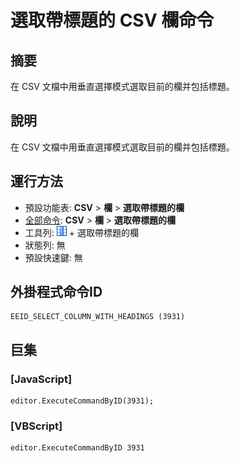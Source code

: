 # 選取帶標題的 CSV 欄命令

## 摘要

在 CSV 文檔中用垂直選擇模式選取目前的欄并包括標題。

## 說明

在 CSV 文檔中用垂直選擇模式選取目前的欄并包括標題。

## 運行方法

- 預設功能表: **CSV** \> **欄** \> **選取帶標題的欄**
- [全部命令](../tools/all_commands): **CSV** \> **欄** \> **選取帶標題的欄**
- 工具列: ![](../../images/columns_separators.png) \+ 選取帶標題的欄
- 狀態列: 無
- 預設快速鍵: 無

## 外掛程式命令ID

```
EEID_SELECT_COLUMN_WITH_HEADINGS (3931)
```

## 巨集

### \[JavaScript\]

```
editor.ExecuteCommandByID(3931);
```

### \[VBScript\]

```
editor.ExecuteCommandByID 3931
```
